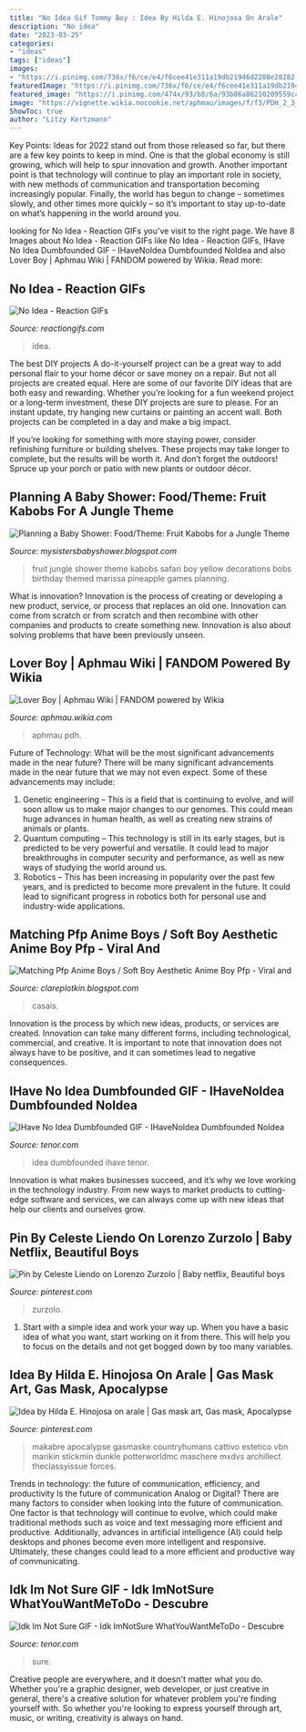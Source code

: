 ```yaml
---
title: "No Idea Gif Tommy Boy : Idea By Hilda E. Hinojosa On Arale"
description: "No idea"
date: "2023-03-25"
categories:
- "ideas"
tags: ["ideas"]
images:
- "https://i.pinimg.com/736x/f6/ce/e4/f6cee41e311a19db21946d2288e28282.jpg"
featuredImage: "https://i.pinimg.com/736x/f6/ce/e4/f6cee41e311a19db21946d2288e28282.jpg"
featured_image: "https://i.pinimg.com/474x/93/b8/6a/93b86a86210209559cc9f162d3f47a4f.jpg"
image: "https://vignette.wikia.nocookie.net/aphmau/images/f/f3/PDH_2_3_Alt.jpg/revision/latest?cb=20170224081633"
ShowToc: true
author: "Litzy Kertzmann"
---
```



Key Points:
Ideas for 2022 stand out from those released so far, but there are a few key points to keep in mind. One is that the global economy is still growing, which will help to spur innovation and growth. Another important point is that technology will continue to play an important role in society, with new methods of communication and transportation becoming increasingly popular. Finally, the world has begun to change – sometimes slowly, and other times more quickly – so it’s important to stay up-to-date on what’s happening in the world around you.

	

		
looking for No Idea - Reaction GIFs you've visit to the right page. We have 8 Images about No Idea - Reaction GIFs like No Idea - Reaction GIFs, IHave No Idea Dumbfounded GIF - IHaveNoIdea Dumbfounded NoIdea and also Lover Boy | Aphmau Wiki | FANDOM powered by Wikia. Read more:
		
    
## No Idea - Reaction GIFs

<img loading=lazy src="http://www.reactiongifs.com/r/cfni.gif" onerror="this.onerror=null;this.src='https://tse2.mm.bing.net/th?id=OIP.DjxCO4qlpXXKf52OCkhnqAHaFi&amp;pid=15.1';" alt="No Idea - Reaction GIFs">

_Source: reactiongifs.com_

>idea. 

	

The best DIY projects
A do-it-yourself project can be a great way to add personal flair to your home décor or save money on a repair. But not all projects are created equal. Here are some of our favorite DIY ideas that are both easy and rewarding.
Whether you’re looking for a fun weekend project or a long-term investment, these DIY projects are sure to please. For an instant update, try hanging new curtains or painting an accent wall. Both projects can be completed in a day and make a big impact.

If you’re looking for something with more staying power, consider refinishing furniture or building shelves. These projects may take longer to complete, but the results will be worth it. And don’t forget the outdoors! Spruce up your porch or patio with new plants or outdoor décor.

    
## Planning A Baby Shower: Food/Theme: Fruit Kabobs For A Jungle Theme

<img loading=lazy src="http://1.bp.blogspot.com/-afzlV1_oR88/Uhk9Pxu6B-I/AAAAAAAAAHg/hU5pRlSGouQ/s1600/Fruit+Kabobs.JPG" onerror="this.onerror=null;this.src='https://tse3.mm.bing.net/th?id=OIP.UfxK2O8sHpKIRvoK4YqzcQHaFi&amp;pid=15.1';" alt="Planning a Baby Shower: Food/Theme: Fruit Kabobs for a Jungle Theme">

_Source: mysistersbabyshower.blogspot.com_

>fruit jungle shower theme kabobs safari boy yellow decorations bobs birthday themed marissa pineapple games planning. 

	

What is innovation?
Innovation is the process of creating or developing a new product, service, or process that replaces an old one. Innovation can come from scratch or from scratch and then recombine with other companies and products to create something new. Innovation is also about solving problems that have been previously unseen.

    
## Lover Boy | Aphmau Wiki | FANDOM Powered By Wikia

<img loading=lazy src="https://vignette.wikia.nocookie.net/aphmau/images/f/f3/PDH_2_3_Alt.jpg/revision/latest?cb=20170224081633" onerror="this.onerror=null;this.src='https://tse2.mm.bing.net/th?id=OIP.CvaLbyQ_nUrFyWvyZIt8YgHaEK&amp;pid=15.1';" alt="Lover Boy | Aphmau Wiki | FANDOM powered by Wikia">

_Source: aphmau.wikia.com_

>aphmau pdh. 

	

Future of Technology: What will be the most significant advancements made in the near future?
There will be many significant advancements made in the near future that we may not even expect. Some of these advancements may include: 
1. Genetic engineering – This is a field that is continuing to evolve, and will soon allow us to make major changes to our genomes. This could mean huge advances in human health, as well as creating new strains of animals or plants. 
2. Quantum computing – This technology is still in its early stages, but is predicted to be very powerful and versatile. It could lead to major breakthroughs in computer security and performance, as well as new ways of studying the world around us. 
3. Robotics – This has been increasing in popularity over the past few years, and is predicted to become more prevalent in the future. It could lead to significant progress in robotics both for personal use and industry-wide applications. 

    
## Matching Pfp Anime Boys / Soft Boy Aesthetic Anime Boy Pfp - Viral And

<img loading=lazy src="https://i.pinimg.com/736x/f6/ce/e4/f6cee41e311a19db21946d2288e28282.jpg" onerror="this.onerror=null;this.src='https://tse4.mm.bing.net/th?id=OIP.gmE_8JT8Q43MUF2RdYqnFAHaHa&amp;pid=15.1';" alt="Matching Pfp Anime Boys / Soft Boy Aesthetic Anime Boy Pfp - Viral and">

_Source: clareplotkin.blogspot.com_

>casais. 

	

Innovation is the process by which new ideas, products, or services are created. Innovation can take many different forms, including technological, commercial, and creative. It is important to note that innovation does not always have to be positive, and it can sometimes lead to negative consequences.

    
## IHave No Idea Dumbfounded GIF - IHaveNoIdea Dumbfounded NoIdea

<img loading=lazy src="https://media1.tenor.com/images/57e97717333fca6fdf3bcb38cb6ea137/tenor.gif?itemid=14269147" onerror="this.onerror=null;this.src='https://tse2.mm.bing.net/th?id=OIP.V-l3FzM_ym_fO8s4y26hNwHaEK&amp;pid=15.1';" alt="IHave No Idea Dumbfounded GIF - IHaveNoIdea Dumbfounded NoIdea">

_Source: tenor.com_

>idea dumbfounded ihave tenor. 

	

Innovation is what makes businesses succeed, and it’s why we love working in the technology industry. From new ways to market products to cutting-edge software and services, we can always come up with new ideas that help our clients and ourselves grow.

    
## Pin By Celeste Liendo On Lorenzo Zurzolo | Baby Netflix, Beautiful Boys

<img loading=lazy src="https://i.pinimg.com/originals/5c/da/a2/5cdaa25ea0a5042f8a1b3cd5a3a44f98.gif" onerror="this.onerror=null;this.src='https://tse3.mm.bing.net/th?id=OIP.uacpIIULpMeZ1kvG5f-FPAAAAA&amp;pid=15.1';" alt="Pin by Celeste Liendo on Lorenzo Zurzolo | Baby netflix, Beautiful boys">

_Source: pinterest.com_

>zurzolo. 

	

1. Start with a simple idea and work your way up. When you have a basic idea of what you want, start working on it from there. This will help you to focus on the details and not get bogged down by too many variables.

    
## Idea By Hilda E. Hinojosa On Arale | Gas Mask Art, Gas Mask, Apocalypse

<img loading=lazy src="https://i.pinimg.com/474x/93/b8/6a/93b86a86210209559cc9f162d3f47a4f.jpg" onerror="this.onerror=null;this.src='https://tse1.mm.bing.net/th?id=OIP._-3Sqf9xLHHzpkoTb6ah4AAAAA&amp;pid=15.1';" alt="Idea by Hilda E. Hinojosa on arale | Gas mask art, Gas mask, Apocalypse">

_Source: pinterest.com_

>makabre apocalypse gasmaske countryhumans cattivo estetico vbn marikin stickmin dunkle potterworldmc maschere mxdvs archillect theclassyissue forces. 

	

Trends in technology: the future of communication, efficiency, and productivity
Is the future of communication Analog or Digital? 
There are many factors to consider when looking into the future of communication. One factor is that technology will continue to evolve, which could make traditional methods such as voice and text messaging more efficient and productive. Additionally, advances in artificial intelligence (AI) could help desktops and phones become even more intelligent and responsive. Ultimately, these changes could lead to a more efficient and productive way of communicating.

    
## Idk Im Not Sure GIF - Idk ImNotSure WhatYouWantMeToDo - Descubre

<img loading=lazy src="https://media1.tenor.com/images/1feb723f413649f77304d83216947c26/tenor.gif?itemid=5762680" onerror="this.onerror=null;this.src='https://tse3.mm.bing.net/th?id=OIP.H-tyP0E2SfdzBNgyFpR8JgHaE8&amp;pid=15.1';" alt="Idk Im Not Sure GIF - Idk ImNotSure WhatYouWantMeToDo - Descubre">

_Source: tenor.com_

>sure. 

	

Creative people are everywhere, and it doesn't matter what you do. Whether you're a graphic designer, web developer, or just creative in general, there's a creative solution for whatever problem you're finding yourself with. So whether you're looking to express yourself through art, music, or writing, creativity is always on hand.

